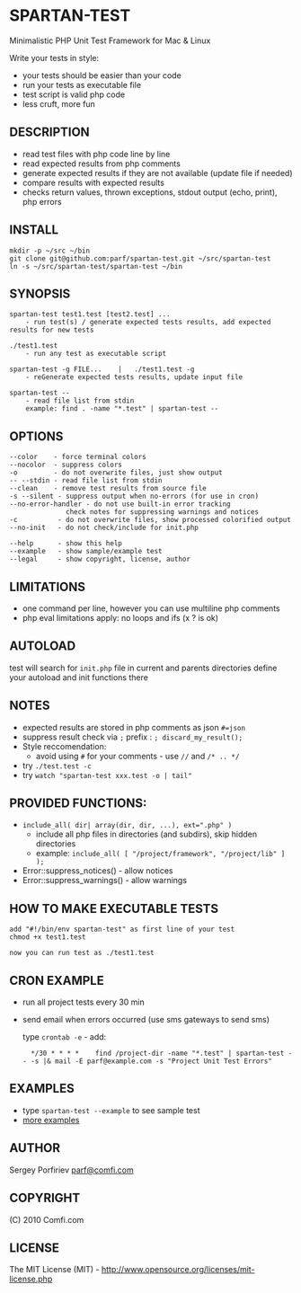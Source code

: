 SPARTAN-TEST
============

Minimalistic PHP Unit Test Framework for Mac & Linux

Write your tests in style:
* your tests should be easier than your code
* run your tests as executable file
* test script is valid php code
* less cruft, more fun

DESCRIPTION
-----------

* read test files with php code line by line
* read expected results from php comments
* generate expected results if they are not available (update file if needed)
* compare results with expected results
* checks return values, thrown exceptions, stdout output (echo, print), php errors

INSTALL
-------

    mkdir -p ~/src ~/bin
    git clone git@github.com:parf/spartan-test.git ~/src/spartan-test
    ln -s ~/src/spartan-test/spartan-test ~/bin


SYNOPSIS
--------

    spartan-test test1.test [test2.test] ...
        - run test(s) / generate expected tests results, add expected results for new tests

    ./test1.test
        - run any test as executable script

    spartan-test -g FILE...    |   ./test1.test -g
        - reGenerate expected tests results, update input file

    spartan-test --
        - read file list from stdin
        example: find . -name "*.test" | spartan-test --

OPTIONS
-------
    --color    - force terminal colors
    --nocolor  - suppress colors
    -o         - do not overwrite files, just show output
    -- --stdin - read file list from stdin
    --clean    - remove test results from source file
    -s --silent - suppress output when no-errors (for use in cron)
    --no-error-handler - do not use built-in error tracking
                  check notes for suppressing warnings and notices
    -c          - do not overwrite files, show processed colorified output
    --no-init   - do not check/include for init.php

    --help      - show this help
    --example   - show sample/example test
    --legal     - show copyright, license, author


LIMITATIONS
-----------

* one command per line, however you can use multiline php comments
* php eval limitations apply: no loops and ifs (x ? is ok)

AUTOLOAD
--------

  test will search for `init.php` file in current and parents directories
  define your autoload and init functions there

NOTES
-----

* expected results are stored in php comments as json `#=json`
* suppress result check via `;` prefix : `; discard_my_result();`
* Style reccomendation:
  * avoid using `#` for your comments - use `//` and `/* .. */`
* try `./test.test -c`
* try `watch "spartan-test xxx.test -o | tail"`

PROVIDED FUNCTIONS:
-------------------
* `include_all( dir| array(dir, dir, ...), ext=".php" )`
  * include all php files in directories (and subdirs), skip hidden directories
  * example: `include_all( [ "/project/framework", "/project/lib" ] );`
* Error::suppress_notices()  - allow notices
* Error::suppress_warnings() - allow warnings

HOW TO MAKE EXECUTABLE TESTS
----------------------------

    add "#!/bin/env spartan-test" as first line of your test
    chmod +x test1.test

    now you can run test as ./test1.test

CRON EXAMPLE
------------

* run all project tests every 30 min
* send email when errors occurred (use sms gateways to send sms)

    type `crontab -e` - add:

        */30 * * * *    find /project-dir -name "*.test" | spartan-test -- -s |& mail -E parf@example.com -s "Project Unit Test Errors"

EXAMPLES
--------
* type `spartan-test --example` to see sample test
* [more examples](https://github.com/parf/spartan-test/tree/master/examples)

AUTHOR
------
  Sergey Porfiriev <parf@comfi.com>

COPYRIGHT
---------
  (C) 2010 Comfi.com

LICENSE
-------
  The MIT License (MIT) - http://www.opensource.org/licenses/mit-license.php


